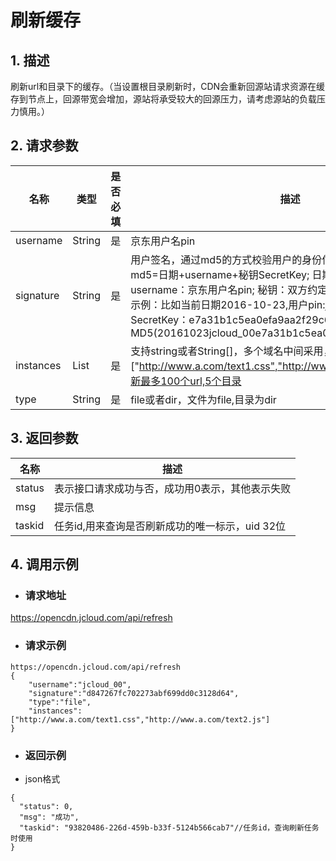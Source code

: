 # **刷新缓存**

## **1. 描述**

刷新url和目录下的缓存。（当设置根目录刷新时，CDN会重新回源站请求资源在缓存到节点上，回源带宽会增加，源站将承受较大的回源压力，请考虑源站的负载压力慎用。）

## **2. 请求参数**

| **名称**  | **类型** | **是否必填** | **描述**                                                     |
| --------- | -------- | ------------ | ------------------------------------------------------------ |
| username  | String   | 是           | 京东用户名pin                                                |
| signature | String   | 是           | 用户签名，通过md5的方式校验用户的身份信息，保障信息安全。</br>md5=日期+username+秘钥SecretKey; 日期：格式为 yyyymmdd; username：京东用户名pin; 秘钥：双方约定; </br>示例：比如当前日期2016-10-23,用户pin:jcloud_00,用户秘钥SecretKey：e7a31b1c5ea0efa9aa2f29c6559f7d61,那签名为MD5(20161023jcloud_00e7a31b1c5ea0efa9aa2f29c6559f7d61) |
| instances | List   | 是           | 支持string或者String[]，多个域名中间采用，号分割，例如["http://www.a.com/text1.css","http://www.a.com/text2.js"]单次刷新最多100个url,5个目录 |
| type      | String   | 是           | file或者dir，文件为file,目录为dir                            |


## **3. 返回参数** 

| **名称** | **描述**                                        |
| -------- | ----------------------------------------------- |
| status   | 表示接口请求成功与否，成功用0表示，其他表示失败 |
| msg      | 提示信息                                        |
| taskid   | 任务id,用来查询是否刷新成功的唯一标示，uid 32位 |


## **4. 调用示例**

- ### **请求地址**

https://opencdn.jcloud.com/api/refresh

- ### **请求示例**

```
https://opencdn.jcloud.com/api/refresh
{
    "username":"jcloud_00",
    "signature":"d847267fc702273abf699dd0c3128d64",
    "type":"file",
    "instances":["http://www.a.com/text1.css","http://www.a.com/text2.js"]
}
```

- ### **返回示例**

* json格式

```
{
  "status": 0,
  "msg": "成功",
  "taskid": "93820486-226d-459b-b33f-5124b566cab7"//任务id，查询刷新任务时使用
}
```
